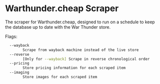 # Warthunder.cheap Scraper

The scraper for Warthunder.cheap, designed to run on a schedule to keep the database up to date with the War Thunder store.

Flags:
```bash
  --wayback
        Scrape from wayback machine instead of the live store
  --reverse
        [Only for --wayback] Scrape in reverse chronological order
  --pricing
        Store pricing information for each scraped item
  --imaging
        Store images for each scraped item
```
